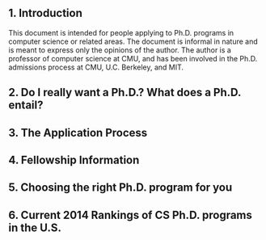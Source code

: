 ## 1. Introduction
  This document is intended for people applying to Ph.D. programs in computer
science or related areas. The document is informal in nature and is meant to express
only the opinions of the author. The author is a professor of computer science
at CMU, and has been involved in the Ph.D. admissions process at CMU, U.C.
Berkeley, and MIT.
## 2. Do I really want a Ph.D.? What does a Ph.D. entail?
## 3. The Application Process
## 4. Fellowship Information
## 5. Choosing the right Ph.D. program for you
## 6. Current 2014 Rankings of CS Ph.D. programs in the U.S.
